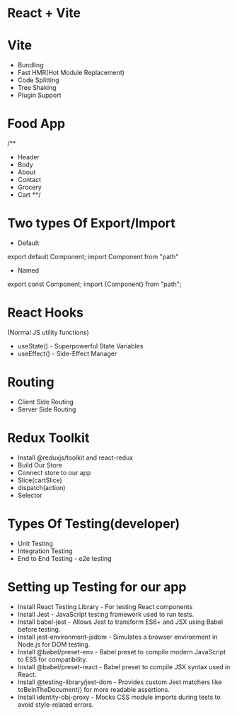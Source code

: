 # React + Vite

# Vite

- Bundling
- Fast HMR(Hot Module Replacement)
- Code Splitting
- Tree Shaking
- Plugin Support

# Food App

/\*\*

- Header
- Body
- About
- Contact
- Grocery
- Cart
  \*\*/

# Two types Of Export/Import

- Default

export default Component;
import Component from "path"

- Named

export const Component;
import {Component} from "path";

# React Hooks

(Normal JS utility functions)

- useState() - Superpowerful State Variables
- useEffect() - Side-Effect Manager

# Routing

- Client Side Routing
- Server Side Routing

# Redux Toolkit

- Install @reduxjs/toolkit and react-redux
- Build Our Store
- Connect store to our app
- Slice(cartSlice)
- dispatch(action)
- Selector

# Types Of Testing(developer)

- Unit Testing
- Integration Testing
- End to End Testing - e2e testing

# Setting up Testing for our app

- Install React Testing Library - For testing React components
- Install Jest - JavaScript testing framework used to run tests.
- Install babel-jest - Allows Jest to transform ES6+ and JSX using Babel before testing.
- Install jest-environment-jsdom - Simulates a browser environment in Node.js for DOM testing.
- Install @babel/preset-env - Babel preset to compile modern JavaScript to ES5 for compatibility.
- Install @babel/preset-react - Babel preset to compile JSX syntax used in React.
- Install @testing-library/jest-dom - Provides custom Jest matchers like toBeInTheDocument() for more readable assertions.
- Install identity-obj-proxy - Mocks CSS module imports during tests to avoid style-related errors.
